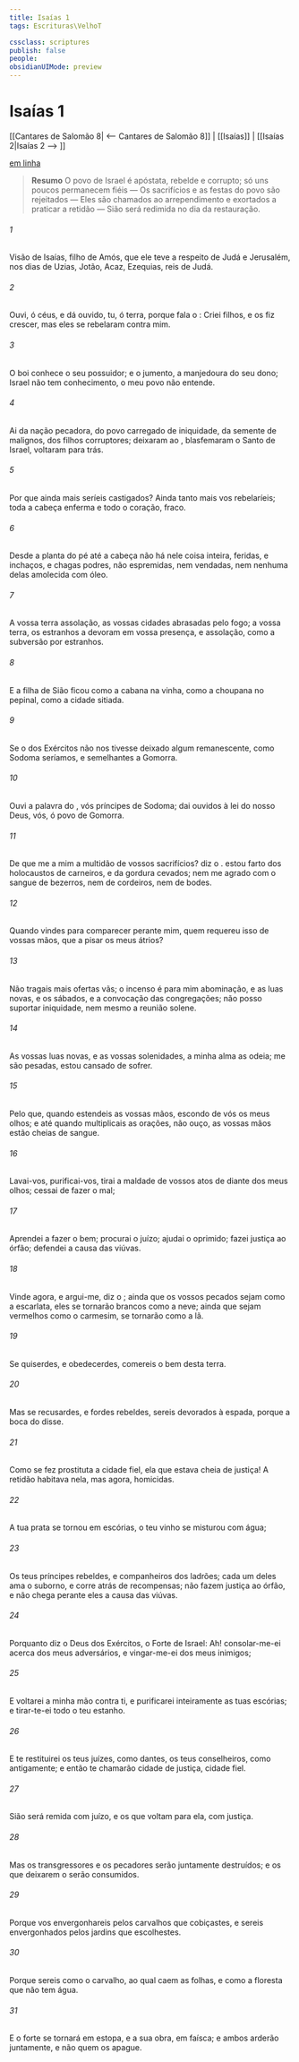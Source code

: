 ```yaml
---
title: Isaías 1
tags: Escrituras\VelhoT

cssclass: scriptures
publish: false
people:
obsidianUIMode: preview
---
```


# Isaías 1
[[Cantares de Salomão 8| <-- Cantares de Salomão 8]] | [[Isaías]] | [[Isaías 2|Isaías 2 --> ]]

[em linha](https://churchofjesuschrist.org/study/scriptures/ot/isa/1?lang=por)

> __Resumo__
O povo de Israel é apóstata, rebelde e corrupto; só uns poucos permanecem fiéis — Os sacrifícios e as festas do povo são rejeitados — Eles são chamados ao arrependimento e exortados a praticar a retidão — Sião será redimida no dia da restauração.

###### 1 
Visão de Isaías, filho de Amós, que ele teve a respeito de Judá e Jerusalém, nos dias de Uzias, Jotão, Acaz,  Ezequias, reis de Judá.

###### 2 
Ouvi, ó céus, e dá ouvido, tu, ó terra, porque fala o : Criei filhos, e os fiz crescer, mas eles se rebelaram contra mim.

###### 3 
O boi conhece o seu possuidor; e o jumento, a manjedoura do seu dono;  Israel não tem conhecimento, o meu povo não entende.

###### 4 
Ai da nação pecadora, do povo carregado de iniquidade, da semente de malignos, dos filhos corruptores; deixaram ao , blasfemaram o Santo de Israel, voltaram para trás.

###### 5 
Por que ainda mais seríeis castigados? Ainda tanto mais vos rebelaríeis; toda a cabeça  enferma e todo o coração, fraco.

###### 6 
Desde a planta do pé até a cabeça não há nele coisa inteira,  feridas, e inchaços, e chagas podres, não espremidas, nem vendadas, nem nenhuma delas amolecida com óleo.

###### 7 
A vossa terra  assolação, as vossas cidades  abrasadas pelo fogo; a vossa terra, os estranhos a devoram em vossa presença, e  assolação, como a subversão por estranhos.

###### 8 
E a filha de Sião ficou como a cabana na vinha, como a choupana no pepinal, como a cidade sitiada.

###### 9 
Se o  dos Exércitos não nos tivesse deixado algum remanescente,  como Sodoma seríamos, e semelhantes a Gomorra.

###### 10 
Ouvi a palavra do , vós príncipes de Sodoma; dai ouvidos à lei do nosso Deus, vós, ó povo de Gomorra.

###### 11 
De que me  a mim a multidão de vossos sacrifícios? diz o .  estou farto dos holocaustos de carneiros, e da gordura  cevados; nem me agrado com o sangue de bezerros, nem de cordeiros, nem de bodes.

###### 12 
Quando vindes para comparecer perante mim, quem requereu isso de vossas mãos, que  a pisar os meus átrios?

###### 13 
Não  tragais mais ofertas vãs; o incenso é para mim abominação, e as luas novas, e os sábados, e a convocação das congregações; não posso suportar iniquidade, nem mesmo a reunião solene.

###### 14 
As vossas luas novas, e as vossas solenidades, a minha alma as odeia;  me são pesadas,  estou cansado de  sofrer.

###### 15 
Pelo que, quando estendeis as vossas mãos, escondo de vós os meus olhos; e até quando multiplicais as orações, não ouço,  as vossas mãos estão cheias de sangue.

###### 16 
Lavai-vos, purificai-vos, tirai a maldade de vossos atos de diante dos meus olhos; cessai de fazer o mal;

###### 17 
Aprendei a fazer o bem; procurai o juízo; ajudai o oprimido; fazei justiça ao órfão; defendei a causa das viúvas.

###### 18 
Vinde agora, e argui-me, diz o ; ainda que os vossos pecados sejam como a escarlata, eles se tornarão brancos como a neve; ainda que sejam vermelhos como o carmesim, se tornarão como a  lã.

###### 19 
Se quiserdes, e obedecerdes, comereis o bem desta terra.

###### 20 
Mas se recusardes, e fordes rebeldes, sereis devorados à espada, porque a boca do   disse.

###### 21 
Como se fez prostituta a cidade fiel, ela que estava cheia de justiça! A retidão habitava nela, mas agora, homicidas.

###### 22 
A tua prata se tornou em escórias, o teu vinho se misturou com água;

###### 23 
Os teus príncipes  rebeldes, e companheiros dos ladrões; cada um deles ama o suborno, e corre atrás de recompensas; não fazem justiça ao órfão, e não chega perante eles a causa das viúvas.

###### 24 
Porquanto diz o  Deus dos Exércitos, o Forte de Israel: Ah! consolar-me-ei acerca dos meus adversários, e vingar-me-ei dos meus inimigos;

###### 25 
E voltarei a minha mão contra ti, e purificarei inteiramente as tuas escórias; e tirar-te-ei todo o teu estanho.

###### 26 
E te restituirei os teus juízes, como  dantes,  os teus conselheiros, como antigamente; e então te chamarão cidade de justiça, cidade fiel.

###### 27 
Sião será remida com juízo, e os que voltam para ela, com justiça.

###### 28 
Mas os transgressores e os pecadores serão juntamente destruídos; e os que deixarem o  serão consumidos.

###### 29 
Porque vos envergonhareis pelos carvalhos que cobiçastes, e sereis envergonhados pelos jardins que escolhestes.

###### 30 
Porque sereis como o carvalho, ao qual caem as folhas, e como a floresta que não tem água.

###### 31 
E o forte se tornará em estopa, e a sua obra, em faísca; e ambos arderão juntamente, e não  quem os apague.

